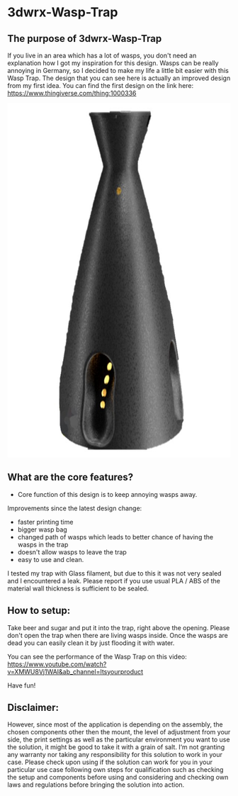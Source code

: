 # 3dwrx-Wasp-Trap

## The purpose of 3dwrx-Wasp-Trap
If you live in an area which has a lot of wasps, you don't need an explanation how I got my inspiration for this design. 
Wasps can be really annoying in Germany, so I decided to make my life a little bit easier with this Wasp Trap. 
The design that you can see here is actually an improved design from my first idea.
You can find the first design on the link here: https://www.thingiverse.com/thing:1000336


<p align="center">
  <img 
    width="600"
    height="800"
    src="https://github.com/thomaszipf/3dwrx-Wasp-Trap/blob/main/Images/Wasp-Trap.png"
  >
</p>

## What are the core features?
- Core function of this design is to keep annoying wasps away.

Improvements since the latest design change:
- faster printing time
- bigger wasp bag
- changed path of wasps which leads to better chance of having the wasps in the trap
- doesn't allow wasps to leave the trap 
- easy to use and clean.

I tested my trap with Glass filament, but due to this it was not very sealed and I encountered a leak. Please report if you use usual PLA / ABS of the material wall thickness is sufficient to be sealed.

## How to setup:
Take beer and sugar and put it into the trap, right above the opening. 
Please don't open the trap when there are living wasps inside. Once the wasps are dead you can easily clean it by just flooding it with water.


You can see the performance of the Wasp Trap on this video: https://www.youtube.com/watch?v=XMWU8Vj1WAI&ab_channel=Itsyourproduct

Have fun!

## Disclaimer:
However, since most of the application is depending on the assembly, the chosen components other then the mount, the level of adjustment from your side, the print settings as well as the particular environment you want to use the solution, it might be good to take it with a grain of salt. I‘m not granting any warranty nor taking any responsibility for this solution to work in your case. Please check upon using if the solution can work for you in your particular use case following own steps for qualification such as checking the setup and components before using and considering and checking own laws and regulations before bringing the solution into action.
